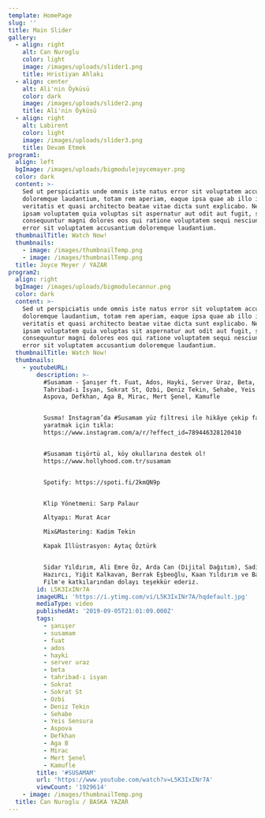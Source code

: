 ```yaml
---
template: HomePage
slug: ''
title: Main Slider
gallery:
  - align: right
    alt: Can Nuroglu
    color: light
    image: /images/uploads/slider1.png
    title: Hristiyan Ahlakı
  - align: center
    alt: Ali'nin Öyküsü
    color: dark
    image: /images/uploads/slider2.png
    title: Ali'nin Öyküsü
  - align: right
    alt: Labirent
    color: light
    image: /images/uploads/slider3.png
    title: Devam Etmek
program1:
  align: left
  bgImage: /images/uploads/bigmodulejoycemayer.png
  color: dark
  content: >-
    Sed ut perspiciatis unde omnis iste natus error sit voluptatem accusantium
    doloremque laudantium, totam rem aperiam, eaque ipsa quae ab illo inventore
    veritatis et quasi architecto beatae vitae dicta sunt explicabo. Nemo enim
    ipsam voluptatem quia voluptas sit aspernatur aut odit aut fugit, sed quia
    consequuntur magni dolores eos qui ratione voluptatem sequi nesciunt. Natus
    error sit voluptatem accusantium doloremque laudantium.
  thumbnailTitle: Watch Now!
  thumbnails:
    - image: /images/thumbnailTemp.png
    - image: /images/thumbnailTemp.png
  title: Joyce Meyer / YAZAR
program2:
  align: right
  bgImage: /images/uploads/bigmodulecannur.png
  color: dark
  content: >-
    Sed ut perspiciatis unde omnis iste natus error sit voluptatem accusantium
    doloremque laudantium, totam rem aperiam, eaque ipsa quae ab illo inventore
    veritatis et quasi architecto beatae vitae dicta sunt explicabo. Nemo enim
    ipsam voluptatem quia voluptas sit aspernatur aut odit aut fugit, sed quia
    consequuntur magni dolores eos qui ratione voluptatem sequi nesciunt. Natus
    error sit voluptatem accusantium doloremque laudantium.
  thumbnailTitle: Watch Now!
  thumbnails:
    - youtubeURL:
        description: >-
          #Susamam - Şanışer ft. Fuat, Ados, Hayki, Server Uraz, Beta,
          Tahribad-ı İsyan, Sokrat St, Ozbi, Deniz Tekin, Sehabe, Yeis Sensura,
          Aspova, Defkhan, Aga B, Mirac, Mert Şenel, Kamufle


          Susma! Instagram’da #Susamam yüz filtresi ile hikâye çekip farkındalık
          yaratmak için tıkla:
          https://www.instagram.com/a/r/?effect_id=789446328120410


          #Susamam tişörtü al, köy okullarına destek ol!
          https://www.hollyhood.com.tr/susamam


          Spotify: https://spoti.fi/2kmQN9p


          Klip Yönetmeni: Sarp Palaur

          Altyapı: Murat Acar

          Mix&Mastering: Kadim Tekin

          Kapak İllüstrasyon: Aytaç Öztürk


          Sidar Yıldırım, Ali Emre Öz, Arda Can (Dijital Dağıtım), Sadık
          Hazırcı, Yiğit Kalkavan, Berrak Eşbeoğlu, Kaan Yıldırım ve Baret
          Film'e katkılarından dolayı teşekkür ederiz.
        id: L5K3IxINr7A
        imageURL: 'https://i.ytimg.com/vi/L5K3IxINr7A/hqdefault.jpg'
        mediaType: video
        publishedAt: '2019-09-05T21:01:09.000Z'
        tags:
          - şanışer
          - susamam
          - fuat
          - ados
          - hayki
          - server uraz
          - beta
          - tahribad-ı isyan
          - Sokrat
          - Sokrat St
          - Ozbi
          - Deniz Tekin
          - Sehabe
          - Yeis Sensura
          - Aspova
          - Defkhan
          - Aga B
          - Mirac
          - Mert Şenel
          - Kamufle
        title: '#SUSAMAM'
        url: 'https://www.youtube.com/watch?v=L5K3IxINr7A'
        viewCount: '1929614'
    - image: /images/thumbnailTemp.png
  title: Can Nuroglu / BASKA YAZAR
---
```


